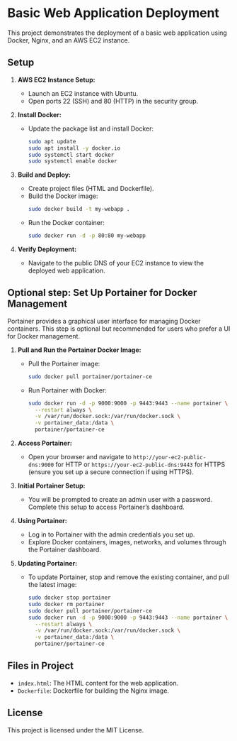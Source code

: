 # Basic Web Application Deployment

This project demonstrates the deployment of a basic web application using Docker, Nginx, and an AWS EC2 instance.

## Setup

1. **AWS EC2 Instance Setup:**
   - Launch an EC2 instance with Ubuntu.
   - Open ports 22 (SSH) and 80 (HTTP) in the security group.

2. **Install Docker:**
   - Update the package list and install Docker:
     ```bash
     sudo apt update
     sudo apt install -y docker.io
     sudo systemctl start docker
     sudo systemctl enable docker
     ```

3. **Build and Deploy:**
   - Create project files (HTML and Dockerfile).
   - Build the Docker image:
     ```bash
     sudo docker build -t my-webapp .
     ```
   - Run the Docker container:
     ```bash
     sudo docker run -d -p 80:80 my-webapp
     ```

4. **Verify Deployment:**
   - Navigate to the public DNS of your EC2 instance to view the deployed web application.


## Optional step: Set Up Portainer for Docker Management

Portainer provides a graphical user interface for managing Docker containers. This step is optional but recommended for users who prefer a UI for Docker management.

1. **Pull and Run the Portainer Docker Image:**
   - Pull the Portainer image:
     ```bash
     sudo docker pull portainer/portainer-ce
     ```
   - Run Portainer with Docker:
     ```bash
     sudo docker run -d -p 9000:9000 -p 9443:9443 --name portainer \
       --restart always \
       -v /var/run/docker.sock:/var/run/docker.sock \
       -v portainer_data:/data \
       portainer/portainer-ce
     ```

2. **Access Portainer:**
   - Open your browser and navigate to `http://your-ec2-public-dns:9000` for HTTP or `https://your-ec2-public-dns:9443` for HTTPS (ensure you set up a secure connection if using HTTPS).

3. **Initial Portainer Setup:**
   - You will be prompted to create an admin user with a password. Complete this setup to access Portainer’s dashboard.

4. **Using Portainer:**
   - Log in to Portainer with the admin credentials you set up.
   - Explore Docker containers, images, networks, and volumes through the Portainer dashboard.

5. **Updating Portainer:**
   - To update Portainer, stop and remove the existing container, and pull the latest image:
     ```bash
     sudo docker stop portainer
     sudo docker rm portainer
     sudo docker pull portainer/portainer-ce
     sudo docker run -d -p 9000:9000 -p 9443:9443 --name portainer \
       --restart always \
       -v /var/run/docker.sock:/var/run/docker.sock \
       -v portainer_data:/data \
       portainer/portainer-ce
     ```


## Files in Project

- `index.html`: The HTML content for the web application.
- `Dockerfile`: Dockerfile for building the Nginx image.

## License

This project is licensed under the MIT License.
